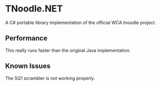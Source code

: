 # TNoodle.NET
A C# portable library implementation of the official WCA tnoodle project.

## Performance
This really runs faster than the original Java implementation.

## Known Issues
The SQ1 scrambler is not working properly. 
